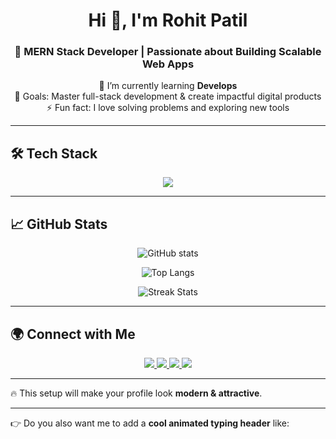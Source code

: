 <!-- Header -->
<h1 align="center">Hi 👋, I'm Rohit Patil</h1>
<h3 align="center">🚀 MERN Stack Developer | Passionate about Building Scalable Web Apps</h3>

<!-- About Me -->
<p align="center">
  🌱 I’m currently learning <b>Develops</b> <br/>
  🎯 Goals: Master full-stack development & create impactful digital products <br/>
  ⚡ Fun fact: I love solving problems and exploring new tools
</p>

---

<!-- Tech Stack -->
## 🛠️ Tech Stack

<p align="center">
  <img src="https://skillicons.dev/icons?i=js,react,nodejs,express,mongodb,git,tailwind,figma" />
</p>

---

<!-- GitHub Stats -->
## 📈 GitHub Stats

<p align="center">
  <img src="https://github-readme-stats.vercel.app/api?username=rohitpatil45&show_icons=true&theme=radical" alt="GitHub stats" />
</p>

<p align="center">
  <img src="https://github-readme-stats.vercel.app/api/top-langs/?username=rohitpatil45&layout=compact&theme=radical" alt="Top Langs" />
</p>

<p align="center">
  <img src="https://github-readme-streak-stats.herokuapp.com/?user=rohitpatil45&theme=radical" alt="Streak Stats" />
</p>

---

<!-- Socials -->
## 🌍 Connect with Me  

<p align="center">
  <a href="https://www.linkedin.com/in/rohit-patil-56a634247?utm_source=share&utm_campaign=share_via&utm_content=profile&utm_medium=android_app" target="_blank">
    <img src="https://skillicons.dev/icons?i=linkedin" />
  </a>
  <a href="https://x.com/RohitPatil82428?t=XWU5XjUUH0oszZNCoRTkLQ&s=09" target="_blank">
    <img src="https://skillicons.dev/icons?i=twitter" />
  </a>
  <a href="https://www.instagram.com/rohit__patil_096?igsh=MTc4aXR3YWlsenBqaw==" target="_blank">
    <img src="https://skillicons.dev/icons?i=instagram" />
  </a>
  <a href="https://wa.me/your-number" target="_blank">
    <img src="https://skillicons.dev/icons?i=whatsapp" />
  </a>
</p>


---

🔥 This setup will make your profile look **modern & attractive**.  

---

👉 Do you also want me to add a **cool animated typing header** like:  

